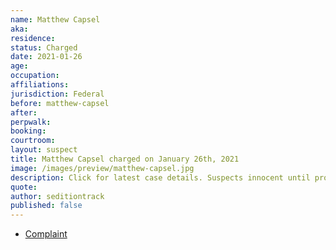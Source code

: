 ```yaml
---
name: Matthew Capsel
aka:
residence: 
status: Charged
date: 2021-01-26
age: 
occupation:
affiliations:
jurisdiction: Federal
before: matthew-capsel
after:
perpwalk:
booking: 
courtroom:
layout: suspect
title: Matthew Capsel charged on January 26th, 2021
image: /images/preview/matthew-capsel.jpg
description: Click for latest case details. Suspects innocent until proven guilty.
quote:
author: seditiontrack
published: false
---
```


- [Complaint](https://www.justice.gov//file/1360776/download)
